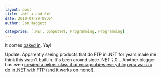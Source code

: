 ```yaml
---
layout: post
title: .NET 4 and FTP
date: 2010-09-29 08:04
author: Jon Badgett

categories: [.NET, Computers, Programming, Programming]
---
```

It comes <a href="http://msdn.microsoft.com/en-us/library/system.net.ftpwebrequest.aspx">baked in</a>. Yay!

Update:
Apparently seeing products that do FTP in .NET for years made me think this wasn't built in. It's been around since .NET 2.0... Another blogger has even <a href="http://www.dijksterhuis.org/webclient-class-upload-download-ftp-files/">created a helper class that encapsulates everything you want to do in .NET with FTP (and it works on mono!)</a>.
